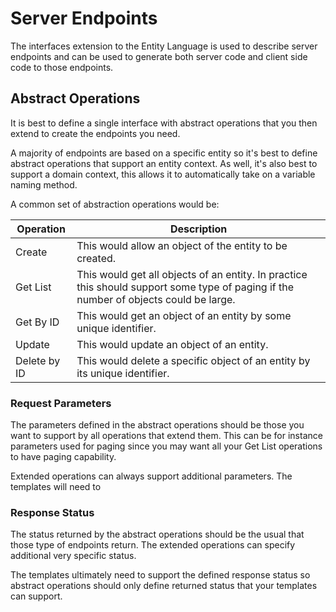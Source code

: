 # Server Endpoints

The interfaces extension to the Entity Language is used to describe server endpoints and can be used to generate both server code and client side code to those endpoints.

## Abstract Operations

It is best to define a single interface with abstract operations that you then extend to create the endpoints you need.

A majority of endpoints are based on a specific entity so it's best to define abstract operations that support an entity context. As well, it's also best to support a domain context, this allows it to automatically take on a variable naming method.

A common set of abstraction operations would be:

|Operation|Description|
|-----|-----|
|Create|This would allow an object of the entity to be created.|
|Get List|This would get all objects of an entity. In practice this should support some type of paging if the number of objects could  be large.|
|Get By ID|This would get an object of an entity by some unique identifier.|
|Update|This would update an object of an entity.|
|Delete by ID|This would delete a specific object of an entity by its unique identifier.|

### Request Parameters

The parameters defined in the abstract operations should be those you want to support by all operations that extend them. This can be for instance parameters used for paging since you may want all your Get List operations to have paging capability.

Extended operations can always support additional parameters. The templates will need to 

### Response Status

The status returned by the abstract operations should be the usual that those type of endpoints return. The extended operations can specify additional very specific status.

The templates ultimately need to support the defined response status so abstract operations should only define returned status that your templates can support.

